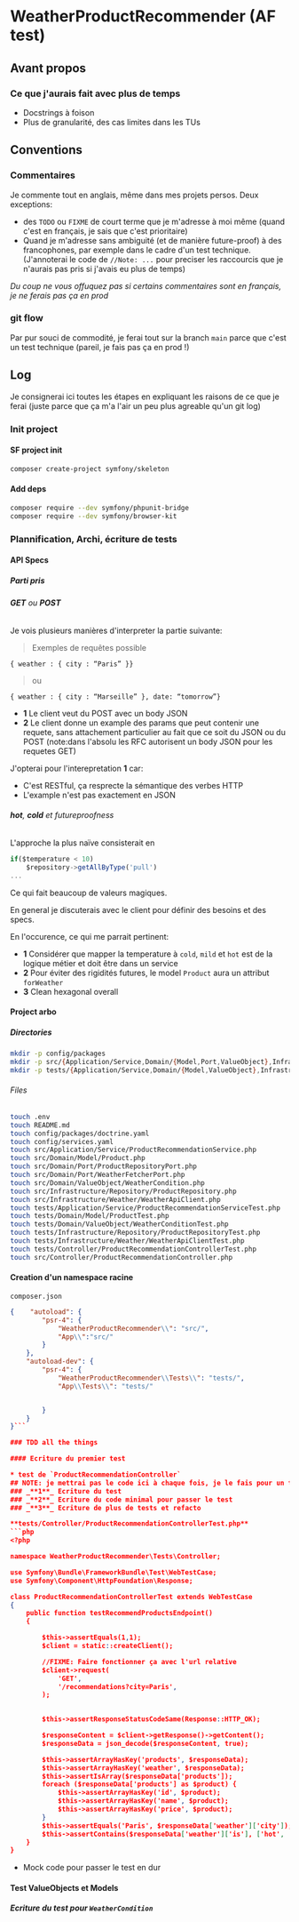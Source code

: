 # WeatherProductRecommender (AF test)
## Avant propos
### Ce que j'aurais fait avec plus de temps
* Docstrings à foison
* Plus de granularité, des cas limites dans les TUs

## Conventions
### Commentaires
Je commente tout en anglais, même dans mes projets persos.
Deux exceptions:
* des `TODO` ou `FIXME` de court terme que je m'adresse à moi même (quand c'est en français, je sais que c'est prioritaire)
* Quand je m'adresse sans ambiguité (et de manière future-proof) à des francophones, par exemple dans le cadre d'un test technique. (J'annoterai le code de `//Note: ...` pour preciser les raccourcis que je n'aurais pas pris si j'avais eu plus de temps)

_Du coup ne vous offuquez pas si certains commentaires sont en français, je ne ferais pas ça en prod_

### git flow
Par pur souci de commodité, je ferai tout sur la branch `main` parce que c'est un test technique (pareil, je fais pas ça en prod !)

## Log
Je consignerai ici toutes les étapes en expliquant les raisons de ce que je ferai (juste parce que ça m'a l'air un peu plus agreable qu'un git log)

### Init project 

#### SF project init
```zsh
composer create-project symfony/skeleton
```

#### Add deps
```zsh
composer require --dev symfony/phpunit-bridge
composer require --dev symfony/browser-kit 
```

### Plannification, Archi, écriture de tests
#### API Specs
##### Parti pris
###### **GET** ou **POST**
Je vois plusieurs manières d'interpreter la partie suivante:

> Exemples de requêtes possible

`{ weather : { city : “Paris” }}`

> ou

`{ weather : { city : “Marseille” }, date: “tomorrow”}`

* **1** Le client veut du POST avec un body JSON
* **2** Le client donne un example des params que peut contenir une requete, sans attachement particulier au fait que ce soit du JSON ou du POST (note:dans l'absolu les RFC autorisent un body JSON pour les requetes GET)

J'opterai pour l'interepretation **1** car:
* C'est RESTful, ça resprecte la sémantique des verbes HTTP
* L'example n'est pas exactement en JSON

###### **hot**, **cold** et futureproofness

L'approche la plus naïve consisterait en
```javascript
if($temperature < 10)
    $repository->getAllByType('pull')
...
```

Ce qui fait beaucoup de valeurs magiques.

En general je discuterais avec le client pour définir des besoins et des specs.

En l'occurence, ce qui me parrait pertinent:
* **1** Considérer que mapper la temperature à `cold`, `mild` et `hot` est de la logique métier et doit être dans un service
* **2** Pour éviter des rigidités futures, le model `Product` aura un attribut `forWeather`
* **3** Clean hexagonal overall 

#### Project arbo
##### Directories
```zsh
mkdir -p config/packages 
mkdir -p src/{Application/Service,Domain/{Model,Port,ValueObject},Infrastructure/{Repository,Weather}} 
mkdir -p tests/{Application/Service,Domain/{Model,ValueObject},Infrastructure/{Repository,Weather},Controller}
```

###### Files
```zsh
touch .env
touch README.md
touch config/packages/doctrine.yaml
touch config/services.yaml
touch src/Application/Service/ProductRecommendationService.php
touch src/Domain/Model/Product.php
touch src/Domain/Port/ProductRepositoryPort.php
touch src/Domain/Port/WeatherFetcherPort.php
touch src/Domain/ValueObject/WeatherCondition.php
touch src/Infrastructure/Repository/ProductRepository.php
touch src/Infrastructure/Weather/WeatherApiClient.php
touch tests/Application/Service/ProductRecommendationServiceTest.php
touch tests/Domain/Model/ProductTest.php
touch tests/Domain/ValueObject/WeatherConditionTest.php
touch tests/Infrastructure/Repository/ProductRepositoryTest.php
touch tests/Infrastructure/Weather/WeatherApiClientTest.php
touch tests/Controller/ProductRecommendationControllerTest.php
touch src/Controller/ProductRecommendationController.php
```

#### Creation d'un namespace racine
`composer.json`
```json
{    "autoload": {
        "psr-4": {
            "WeatherProductRecommender\\": "src/",
            "App\\":"src/"
        }
    },
    "autoload-dev": {
        "psr-4": {
            "WeatherProductRecommender\\Tests\\": "tests/",
            "App\\Tests\\": "tests/"


        }
    }
}```

### TDD all the things

#### Ecriture du premier test

* test de `ProductRecommendationController`
## NOTE: je mettrai pas le code ici à chaque fois, je le fais pour un test par souci de clarté, le principe reste le même:
### _**1**_ Ecriture du test
### _**2**_ Ecriture du code minimal pour passer le test
### _**3**_ Ecriture de plus de tests et refacto

**tests/Controller/ProductRecommendationControllerTest.php**
```php
<?php

namespace WeatherProductRecommender\Tests\Controller;

use Symfony\Bundle\FrameworkBundle\Test\WebTestCase;
use Symfony\Component\HttpFoundation\Response;

class ProductRecommendationControllerTest extends WebTestCase
{
    public function testRecommendProductsEndpoint()
    {

        $this->assertEquals(1,1);
        $client = static::createClient();

        //FIXME: Faire fonctionner ça avec l'url relative
        $client->request(
            'GET',
            '/recommendations?city=Paris',
        );

   
        $this->assertResponseStatusCodeSame(Response::HTTP_OK);

        $responseContent = $client->getResponse()->getContent();
        $responseData = json_decode($responseContent, true);

        $this->assertArrayHasKey('products', $responseData);
        $this->assertArrayHasKey('weather', $responseData);
        $this->assertIsArray($responseData['products']);
        foreach ($responseData['products'] as $product) {
            $this->assertArrayHasKey('id', $product);
            $this->assertArrayHasKey('name', $product);
            $this->assertArrayHasKey('price', $product);
        }
        $this->assertEquals('Paris', $responseData['weather']['city']);
        $this->assertContains($responseData['weather']['is'], ['hot', 'mild', 'cold']);
    }
}
```
* Mock code pour passer le test en dur 



#### Test ValueObjects et Models
##### Ecriture du test pour `WeatherCondition`
